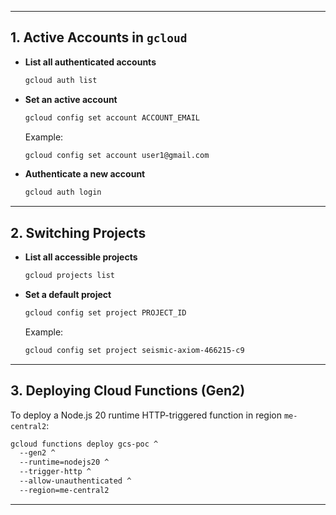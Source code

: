 
---

## 1. Active Accounts in `gcloud`

- **List all authenticated accounts**
    
    ```sh
    gcloud auth list
    ```
    
- **Set an active account**
    
    ```sh
    gcloud config set account ACCOUNT_EMAIL
    ```
    
    Example:
    
    ```sh
    gcloud config set account user1@gmail.com
    ```
    
- **Authenticate a new account**
    
    ```sh
    gcloud auth login
    ```
    

---

## 2. Switching Projects

- **List all accessible projects**
    
    ```sh
    gcloud projects list
    ```
    
- **Set a default project**
    
    ```sh
    gcloud config set project PROJECT_ID
    ```
    
    Example:
    
    ```sh
    gcloud config set project seismic-axiom-466215-c9
    ```
    

---

## 3. Deploying Cloud Functions (Gen2)

To deploy a Node.js 20 runtime HTTP-triggered function in region `me-central2`:

```sh
gcloud functions deploy gcs-poc ^
  --gen2 ^
  --runtime=nodejs20 ^
  --trigger-http ^
  --allow-unauthenticated ^
  --region=me-central2
```

---

